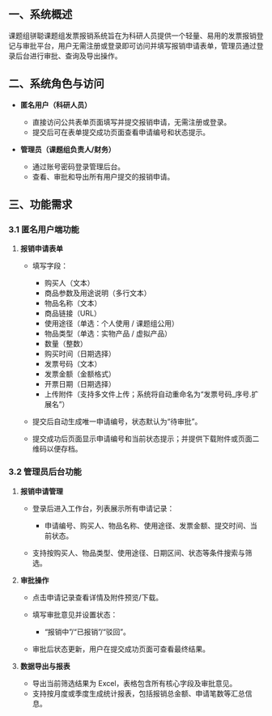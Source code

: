 ## 一、系统概述

课题组骈聪课题组发票报销系统旨在为科研人员提供一个轻量、易用的发票报销登记与审批平台，用户无需注册或登录即可访问并填写报销申请表单，管理员通过登录后台进行审批、查询及导出操作。

## 二、系统角色与访问

* **匿名用户（科研人员）**

  * 直接访问公共表单页面填写并提交报销申请，无需注册或登录。
  * 提交后可在表单提交成功页面查看申请编号和状态提示。

* **管理员（课题组负责人/财务）**

  * 通过账号密码登录管理后台。
  * 查看、审批和导出所有用户提交的报销申请。

## 三、功能需求

### 3.1 匿名用户端功能

1. **报销申请表单**

   * 填写字段：

     * 购买人（文本）
     * 商品参数及用途说明（多行文本）
     * 物品名称（文本）
     * 商品链接（URL）
     * 使用途径（单选：个人使用 / 课题组公用）
     * 物品类型（单选：实物产品 / 虚拟产品）
     * 数量（整数）
     * 购买时间（日期选择）
     * 发票号码（文本）
     * 发票金额（金额格式）
     * 开票日期（日期选择）
     * 上传附件（支持多文件上传；系统将自动重命名为“发票号码\_序号.扩展名”）
   * 提交后自动生成唯一申请编号，状态默认为“待审批”。
   * 提交成功后页面显示申请编号和当前状态提示；并提供下载附件或页面二维码以便存档。

### 3.2 管理员后台功能

1. **报销申请管理**

   * 登录后进入工作台，列表展示所有申请记录：

     * 申请编号、购买人、物品名称、使用途径、发票金额、提交时间、当前状态。
   * 支持按购买人、物品类型、使用途径、日期区间、状态等条件搜索与筛选。

2. **审批操作**

   * 点击申请记录查看详情及附件预览/下载。
   * 填写审批意见并设置状态：

     * “报销中”/“已报销”/“驳回”。
   * 审批后状态更新，用户在提交成功页面可查看最终结果。

3. **数据导出与报表**

   * 导出当前筛选结果为 Excel，表格包含所有核心字段及审批意见。
   * 支持按月度或季度生成统计报表，包括报销总金额、申请笔数等汇总信息。
